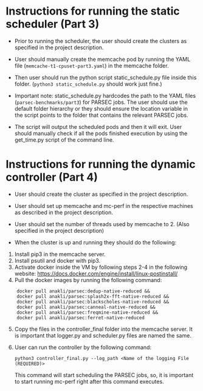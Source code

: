 # Instructions for running the static scheduler (Part 3) 

- Prior to running the scheduler, the user should create the clusters as specified in the project description. 

- User should manually create the memcache pod by running the YAML file (`memcache-t1-cpuset-part3.yaml`) in the memcache folder.

- Then user should run the python script static_schedule.py file inside this folder. (`python3 static_schedule.py` should work just fine.)

- Important note: static_schedule.py hardcodes the path to the YAML files (`parsec-benchmarks/part3`) for PARSEC jobs. The user should use the default folder hierarchy or they should ensure the location variable in the script points to the folder that contains the relevant PARSEC jobs.

- The script will output the scheduled pods and then it will exit. User should manually check if all the pods finished execution by using the get_time.py script of the command line. 

# Instructions for running the dynamic controller (Part 4) 

- User should create the cluster as specified in the project description.

- User should set up memcache and mc-perf in the respective machines as described in the project description.

- User should set the number of threads used by memcache to 2. (Also specified in the project description)

- When the cluster is up and running they should do the following: 

1) Install pip3 in the memcache server.
2) Install psutil and docker with pip3.
3) Activate docker inside the VM by following steps 2-4 in the following website: https://docs.docker.com/engine/install/linux-postinstall/
4) Pull the docker images by running the following command: 
```
	docker pull anakli/parsec:dedup-native-reduced && 
	docker pull anakli/parsec:splash2x-fft-native-reduced &&
	docker pull anakli/parsec:blackscholes-native-reduced && 
	docker pull anakli/parsec:canneal-native-reduced && 
	docker pull anakli/parsec:freqmine-native-reduced && 
	docker pull anakli/parsec:ferret-native-reduced
```
5) Copy the files in the controller_final folder into the memcache server. It is important that logger.py and scheduler.py files are named the same. 

6) User can run the controller by the following command:

	`python3 controller_final.py --log_path <Name of the logging File (REQUIRED)>`
	
	This command will start scheduling the PARSEC jobs, so, it is important to start running mc-perf right after this command executes.
